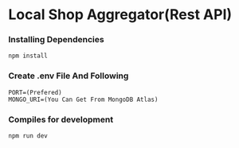 # Local Shop Aggregator(Rest API)

### Installing Dependencies
```
npm install
```
### Create .env File And Following
```
PORT=(Prefered)
MONGO_URI=(You Can Get From MongoDB Atlas)
```

### Compiles for development
```
npm run dev
```